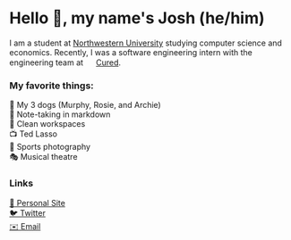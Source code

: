 # Hello 👋, my name's Josh (he/him)
I am a student at [Northwestern University](https://www.northwestern.edu) studying computer science and economics. Recently, I was a software engineering intern with the engineering team at
<img src="https://user-images.githubusercontent.com/26214454/124189447-561ac580-da86-11eb-81c6-e729e4f3c3d3.png" width=15 />
[Cured](https://cured.health).

### My favorite things:
🦮 My 3 dogs (Murphy, Rosie, and Archie)  
📝 Note-taking in markdown  
🧹 Clean workspaces  
📺 Ted Lasso  
📸 Sports photography  
🎭 Musical theatre  

### Links
[👤 Personal Site](https://hoffmanjoshua.dev)  
[🐦 Twitter](https://twitter.com/joshuadhoffman)  
[✉️ Email](mailto:hoffmanjoshua@u.northwestern.edu)  
